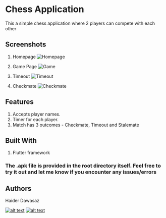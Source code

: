 # Chess Application

This a simple chess application where 2 players can compete with each other

## Screenshots

1. Homepage
![Homepage](https://github.com/haiderdawasaz/Chess/assets/125685435/d50f2f2b-5bda-4611-9a83-70ff6205b83d)

2. Game Page
![Game](https://github.com/haiderdawasaz/Chess/assets/125685435/f9967a98-13dd-472e-b559-89c34cb41b95)

3. Timeout
![Timeout](https://github.com/haiderdawasaz/Chess/assets/125685435/98655e8d-f1e6-42ba-bd9f-ebfa32f91d4d)

4. Checkmate
![Checkmate](https://github.com/haiderdawasaz/Chess/assets/125685435/a74513e5-6e61-4500-81ca-b340a8b00a80)

## Features

1. Accepts player names.
2. Timer for each player.
3. Match has 3 outcomes - Checkmate, Timeout and Stalemate

## Built With

1. Flutter framework

### The .apk file is provided in the root directory itself. Feel free to try it out and let me know if you encounter any issues/errors

## Authors

Haider Dawasaz

[![alt text][1.1]][1]
[![alt text][2.1]][2]

[1.1]: https://github.com/paulrobertlloyd/socialmediaicons/blob/main/linkedin-24x24.png (LinkedIn)
[2.1]: https://github.com/paulrobertlloyd/socialmediaicons/blob/main/email-24x24.png (Email)

[1]: https://www.linkedin.com/in/haider-dawasaz
[2]: mailto:haiderdawasaz@gmail.com
